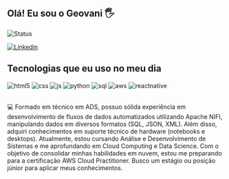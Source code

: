 ## Olá! Eu sou o Geovani 🖐️

![Status](https://github-readme-stats.vercel.app/api?username=anuraghazra&show_icons=true&theme=radical)

[![Linkedin](https://img.shields.io/badge/LinkedIn-0077B5?style=for-the-badge&logo=linkedin&logoColor=white)](https://www.linkedin.com/in/geovani-corrêa/)

## Tecnologias que eu uso no meu dia

<div style="display: inline_block">
  <img align="center" alt="html5" src="https://img.shields.io/badge/HTML5-E34F26?style=for-the-badge&logo=html5&logoColor=white" />
  <img align="center" alt="css" src="https://img.shields.io/badge/CSS3-1572B6?style=for-the-badge&logo=css3&logoColor=white" />
  <img align="center" alt="js" src="https://img.shields.io/badge/JavaScript-F7DF1E?style=for-the-badge&logo=javascript&logoColor=black" />
  <img align="center" alt="python" src="https://img.shields.io/badge/Python-3776AB?style=for-the-badge&logo=python&logoColor=white"/>
  <img align="center" alt="sql" src="https://img.shields.io/badge/PostgreSQL-316192?style=for-the-badge&logo=postgresql&logoColor=white"/>
  <img align="center" alt="aws" src="https://img.shields.io/badge/Amazon_AWS-232F3E?style=for-the-badge&logo=amazon-aws&logoColor=white" />
  <img align="center" alt="reactnative" src="https://img.shields.io/badge/React_Native-20232A?style=for-the-badge&logo=react&logoColor=61DAFB" />
</div><br/>

💻 Formado em técnico em ADS, possuo sólida experiência em desenvolvimento de fluxos de dados automatizados utilizando Apache NIFI, manipulando dados em diversos formatos (SQL, JSON, XML). Além disso, adquiri conhecimentos em suporte técnico de hardware (notebooks e desktops). Atualmente, estou cursando Análise e Desenvolvimento de Sistemas e me aprofundando em Cloud Computing e Data Science. Com o objetivo de consolidar minhas habilidades em nuvem, estou me preparando para a certificação AWS Cloud Practitioner. Busco um estágio ou posição júnior para aplicar meus conhecimentos.
